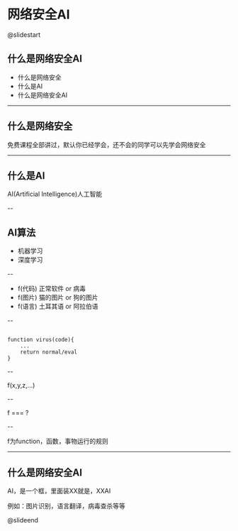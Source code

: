 # 网络安全AI

@slidestart

## 什么是网络安全AI

* 什么是网络安全
* 什么是AI
* 什么是网络安全AI

---

## 什么是网络安全

免费课程全部讲过，默认你已经学会，还不会的同学可以先学会网络安全

---

## 什么是AI

AI(Artificial Intelligence)人工智能

--

## AI算法

- 机器学习
- 深度学习

--

- f(代码) 正常软件 or 病毒 
- f(图片) 猫的图片 or 狗的图片
- f(语言) 土耳其语 or 阿拉伯语

--

```JS

function virus(code){
    ...
    return normal/eval
}

```

--

f(x,y,z,...)

--

f === ?

--

f为function，函数，事物运行的规则

---

## 什么是网络安全AI

AI，是一个框，里面装XX就是，XXAI

例如：图片识别，语言翻译，病毒查杀等等

@slideend